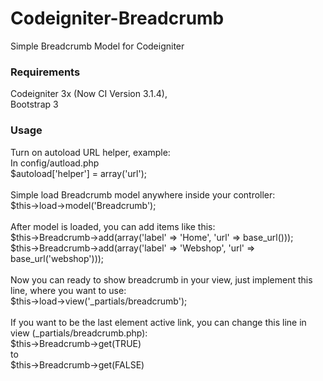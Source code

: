 # Codeigniter-Breadcrumb
Simple Breadcrumb Model for Codeigniter

<h3>Requirements</h3>
Codeigniter 3x (Now CI Version 3.1.4), <br>
Bootstrap 3<br>

<h3>Usage</h3>
Turn on autoload URL helper, example:<br>
In config/autload.php<br>
$autoload['helper'] = array('url');<br><br>
Simple load Breadcrumb model anywhere inside your controller:<br>
$this->load->model('Breadcrumb');<br><br>
After model is loaded, you can add items like this:<br>
$this->Breadcrumb->add(array('label' => 'Home', 'url' => base_url()));<br>
$this->Breadcrumb->add(array('label' => 'Webshop', 'url' => base_url('webshop')));<br><br>
Now you can ready to show breadcrumb in your view, just implement this line, where you want to use:<br>
$this->load->view('_partials/breadcrumb');<br><br>
If you want to be the last element active link, you can change this line in view (_partials/breadcrumb.php):<br>
$this->Breadcrumb->get(TRUE)<br>
to<br>
$this->Breadcrumb->get(FALSE)<br>
